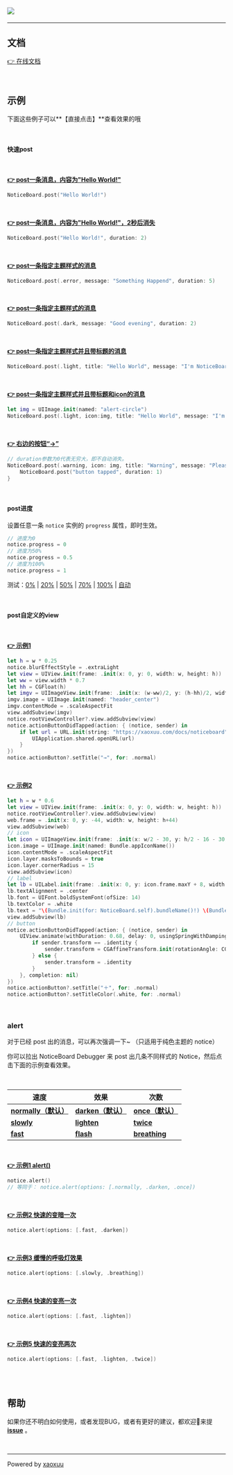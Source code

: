 # ![](https://raw.githubusercontent.com/xaoxuu/NoticeBoard/master/resources/header.png)

<hr>

## 文档

[👉 在线文档](https://xaoxuu.com/docs/noticeboard)

<br>

## 示例

下面这些例子可以**【直接点击】**查看效果的哦

<br>

#### 快速post

<br>



**[👉 post一条消息，内容为"Hello World!"](cmd://fastpost:1)**

```swift
NoticeBoard.post("Hello World!")
```
<br>

**[👉 post一条消息，内容为"Hello World!"，2秒后消失](cmd://fastpost:2)**

```swift
NoticeBoard.post("Hello World!", duration: 2)
```
<br>

**[👉 post一条指定主题样式的消息](cmd://fastpost:11)**

```swift
NoticeBoard.post(.error, message: "Something Happend", duration: 5)
```
<br>

**[👉 post一条指定主题样式的消息](cmd://fastpost:12)**

```swift
NoticeBoard.post(.dark, message: "Good evening", duration: 2)
```
<br>

**[👉 post一条指定主题样式并且带标题的消息](cmd://fastpost:21)**

```swift
NoticeBoard.post(.light, title: "Hello World", message: "I'm NoticeBoard.", duration: 2)
```
<br>

**[👉 post一条指定主题样式并且带标题和icon的消息](cmd://fastpost:31)**

```swift
let img = UIImage.init(named: "alert-circle")
NoticeBoard.post(.light, icon:img, title: "Hello World", message: "I'm NoticeBoard.", duration: 2)
```
<br>

**[👉 右边的按钮“→”](cmd://fastpost:41)**

```swift
// duration参数为0代表无穷大，即不自动消失。
NoticeBoard.post(.warning, icon: img, title: "Warning", message: "Please see more info", duration: 0) { (notice, sender) in
    NoticeBoard.post("button tapped", duration: 1)
}
```

<br>



#### post进度

设置任意一条 `notice` 实例的 `progress` 属性，即时生效。

```swift
// 进度为0
notice.progress = 0
// 进度为50%
notice.progress = 0.5
// 进度为100%
notice.progress = 1
```

测试：[0%](cmd://postpro:0) | [20%](cmd://postpro:20) | [50%](cmd://postpro:50) | [70%](cmd://postpro:70) | [100%](cmd://postpro:100) | [自动](cmd://postpro:1000)

<br>

#### post自定义的view

<br>

**[👉 示例1](cmd://postcustom:1)**

```swift
let h = w * 0.25
notice.blurEffectStyle = .extraLight
let view = UIView.init(frame: .init(x: 0, y: 0, width: w, height: h))
let ww = view.width * 0.7
let hh = CGFloat(h)
let imgv = UIImageView.init(frame: .init(x: (w-ww)/2, y: (h-hh)/2, width: ww, height: hh))
imgv.image = UIImage.init(named: "header_center")
imgv.contentMode = .scaleAspectFit
view.addSubview(imgv)
notice.rootViewController?.view.addSubview(view)
notice.actionButtonDidTapped(action: { (notice, sender) in
    if let url = URL.init(string: "https://xaoxuu.com/docs/noticeboard") {
        UIApplication.shared.openURL(url)
    }
})
notice.actionButton?.setTitle("→", for: .normal)
```

<br>

**[👉 示例2](cmd://postcustom:2)**

```swift
let h = w * 0.6
let view = UIView.init(frame: .init(x: 0, y: 0, width: w, height: h))
notice.rootViewController?.view.addSubview(view)
web.frame = .init(x: 0, y: -44, width: w, height: h+44)
view.addSubview(web)
// icon
let icon = UIImageView.init(frame: .init(x: w/2 - 30, y: h/2 - 16 - 30, width: 60, height: 60))
icon.image = UIImage.init(named: Bundle.appIconName())
icon.contentMode = .scaleAspectFit
icon.layer.masksToBounds = true
icon.layer.cornerRadius = 15
view.addSubview(icon)
// label
let lb = UILabel.init(frame: .init(x: 0, y: icon.frame.maxY + 8, width: w, height: 20))
lb.textAlignment = .center
lb.font = UIFont.boldSystemFont(ofSize: 14)
lb.textColor = .white
lb.text = "\(Bundle.init(for: NoticeBoard.self).bundleName()!) \(Bundle.init(for: NoticeBoard.self).bundleShortVersionString()!)"
view.addSubview(lb)
// button
notice.actionButtonDidTapped(action: { (notice, sender) in
    UIView.animate(withDuration: 0.68, delay: 0, usingSpringWithDamping: 1, initialSpringVelocity: 0.7, options: [.allowUserInteraction, .curveEaseOut], animations: {
        if sender.transform == .identity {
            sender.transform = CGAffineTransform.init(rotationAngle: CGFloat.pi / 4 * 3)
        } else {
            sender.transform = .identity
        }
    }, completion: nil)
})
notice.actionButton?.setTitle("＋", for: .normal)
notice.actionButton?.setTitleColor(.white, for: .normal)
```

<br>

### alert

对于已经 post 出的消息，可以再次强调一下~ （只适用于纯色主题的 notice）

你可以拉出 NoticeBoard Debugger 来 post 出几条不同样式的 Notice，然后点击下面的示例查看效果。

<br>

| 速度                                   | 效果                                 | 次数                               |
| -------------------------------------- | ------------------------------------ | ---------------------------------- |
| **[normally（默认）](cmd://alert:10)** | **[darken（默认）](cmd://alert:20)** | **[once（默认）](cmd://alert:30)** |
| **[slowly](cmd://alert:11)**           | **[lighten](cmd://alert:21)**        | **[twice](cmd://alert:31)**        |
| **[fast](cmd://alert:12)**             | **[flash](cmd://alert:22)**          | **[breathing](cmd://alert:32)**    |

<br>

**[👉 示例1 alert()](cmd://alert:101)**

```swift
notice.alert()
// 等同于： notice.alert(options: [.normally, .darken, .once])
```

<br>


**[👉 示例2 快速的变暗一次](cmd://alert:102)**

```swift
notice.alert(options: [.fast, .darken])
```

<br>


**[👉 示例3 缓慢的呼吸灯效果](cmd://alert:103)**

```swift
notice.alert(options: [.slowly, .breathing])
```

<br>


**[👉 示例4 快速的变亮一次](cmd://alert:104)**

```swift
notice.alert(options: [.fast, .lighten])
```

<br>


**[👉 示例5 快速的变亮两次](cmd://alert:105)**

```swift
notice.alert(options: [.fast, .lighten, .twice])
```




<br>

<br>

## 帮助

如果你还不明白如何使用，或者发现BUG，或者有更好的建议，都欢迎👏来提 [**issue**](https://github.com/xaoxuu/NoticeBoard/issues) 。

<br>

<hr>

Powered by [xaoxuu](https://xaoxuu.com)

<br><br><br><br><br>